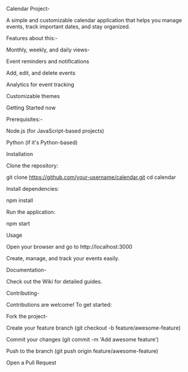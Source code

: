 Calendar Project-

A simple and customizable calendar application that helps you manage events, track important dates, and stay organized.

Features about this:-

Monthly, weekly, and daily views-

 Event reminders and notifications

 Add, edit, and delete events

 Analytics for event tracking

 Customizable themes 

 Getting Started now

Prerequisites:-

Node.js (for JavaScript-based projects)

Python (if it's Python-based)

Installation

Clone the repository:

git clone https://github.com/your-username/calendar.git
cd calendar

Install dependencies:

npm install

Run the application:

npm start

 Usage

Open your browser and go to http://localhost:3000

Create, manage, and track your events easily.

 Documentation-

Check out the Wiki for detailed guides.

 Contributing-

Contributions are welcome! To get started:

Fork the project-

Create your feature branch (git checkout -b feature/awesome-feature)

Commit your changes (git commit -m 'Add awesome feature')

Push to the branch (git push origin feature/awesome-feature)

Open a Pull Request